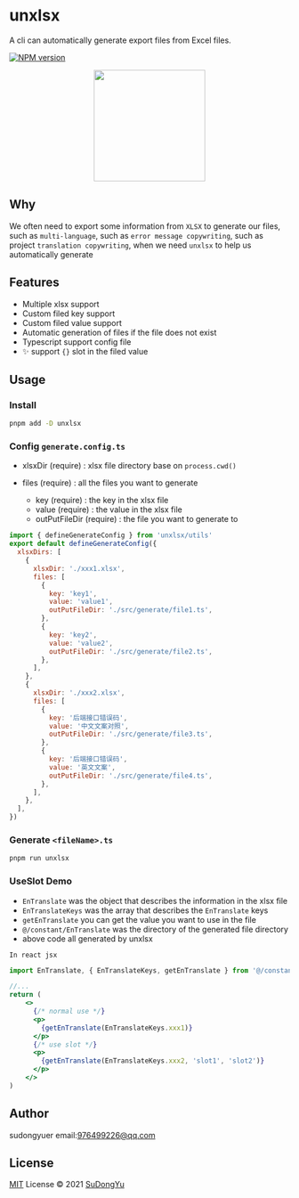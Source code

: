 # unxlsx

A cli can automatically generate export files from Excel files.

[![NPM version](https://img.shields.io/github/package-json/v/sudongyuer/unxlsx)](https://www.npmjs.com/package/unxlsx)


<p align='center'>
<img src='https://git.poker/sudongyuer/image-bed/blob/master/20220712/unxlsx.2tc3vjrbqla0.png?raw=true' width='200'/>
</p>

## Why

We often need to export some information from `XLSX` to generate our files, such as `multi-language`, such as `error message copywriting`, such as project `translation copywriting`, when we need `unxlsx` to help us automatically generate

## Features

- Multiple xlsx support
- Custom filed key support
- Custom filed value support
- Automatic generation of files if the file does not exist
- Typescript support config file
- ✨ support `{}` slot in the filed value

## Usage

### Install

```bash
pnpm add -D unxlsx
```

### Config `generate.config.ts`

- xlsxDir (require) : xlsx file directory base on `process.cwd()`

- files (require) : all the files you want to generate
  - key (require) : the key in the xlsx file
  - value (require) : the value in the xlsx file
  - outPutFileDir (require) : the file you want to generate to

```js
import { defineGenerateConfig } from 'unxlsx/utils'
export default defineGenerateConfig({
  xlsxDirs: [
    {
      xlsxDir: './xxx1.xlsx',
      files: [
        {
          key: 'key1',
          value: 'value1',
          outPutFileDir: './src/generate/file1.ts',
        },
        {
          key: 'key2',
          value: 'value2',
          outPutFileDir: './src/generate/file2.ts',
        },
      ],
    },
    {
      xlsxDir: './xxx2.xlsx',
      files: [
        {
          key: '后端接口错误码',
          value: '中文文案对照',
          outPutFileDir: './src/generate/file3.ts',
        },
        {
          key: '后端接口错误码',
          value: '英文文案',
          outPutFileDir: './src/generate/file4.ts',
        },
      ],
    },
  ],
})
```

### Generate `<fileName>.ts`

```bash
pnpm run unxlsx
```

### UseSlot Demo
- `EnTranslate` was the object that describes the information in the xlsx file
- `EnTranslateKeys` was the array that describes the `EnTranslate` keys
- `getEnTranslate` you can get the value you want to use in the file
- `@/constant/EnTranslate` was the directory of the generated file directory
- above code all generated by unxlsx

`In react jsx`
```jsx
import EnTranslate, { EnTranslateKeys, getEnTranslate } from '@/constant/EnTranslate'

//...
return (
    <>
      {/* normal use */}
      <p>
        {getEnTranslate(EnTranslateKeys.xxx1)}
      </p>
      {/* use slot */}
      <p>
        {getEnTranslate(EnTranslateKeys.xxx2, 'slot1', 'slot2')}
      </p>
    </>
)
```

## Author

sudongyuer email:976499226@qq.com

## License

[MIT](./LICENSE) License © 2021 [SuDongYu](https://github.com/sudongyuer)
